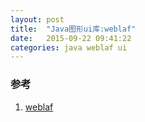 ```yaml
---
layout: post
title:  "Java图形ui库:weblaf"
date:   2015-09-22 09:41:22
categories: java weblaf ui
---
```


### 参考
1. [weblaf](https://github.com/mgarin/weblaf)